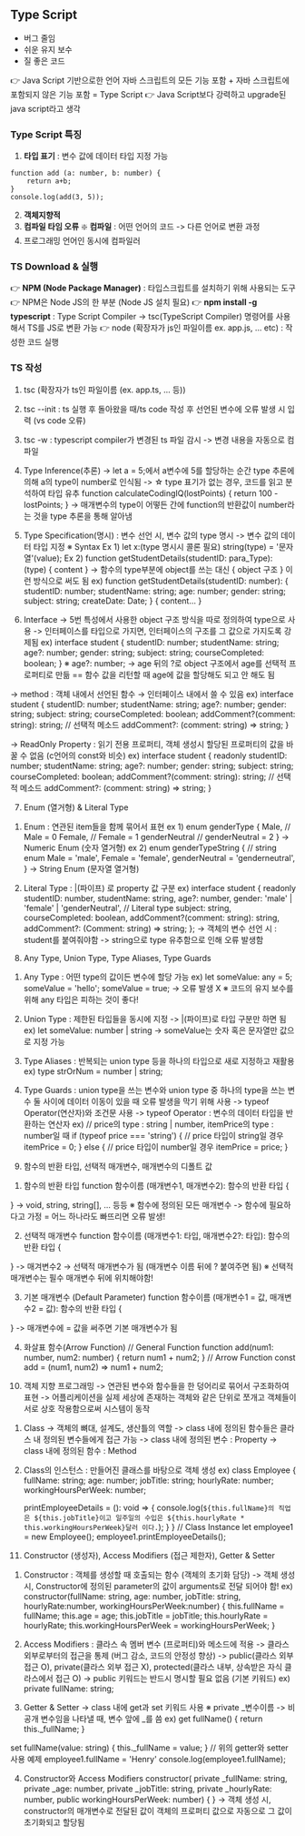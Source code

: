 ## Type Script
- 버그 줄임
- 쉬운 유지 보수
- 질 좋은 코드

👉 Java Script 기반으로한 언어 
자바 스크립트의 모든 기능 포함 + 자바 스크립트에 포함되지 않은 기능 포함 = Type Script
👉 Java Script보다 강력하고 upgrade된 java script라고 생각
### Type Script 특징
1. **타입 표기** : 변수 값에 데이터 타입 지정 가능

```
function add (a: number, b: number) {
	return a+b;
}
console.log(add(3, 5));
```

2. **객체지향적**
3. **컴파일 타임 오류**
❇️ **컴파일** : 어떤 언어의 코드 -> 다른 언어로 변환 과정
4. 프로그래밍 언어인 동시에 컴파일러

### TS Download & 실행
👉 **NPM (Node Package Manager)** : 타입스크립트를 설치하기 위해 사용되는 도구
👉 NPM은 Node JS의 한 부분 (Node JS 설치 필요)
👉 **npm install -g typescript** : Type Script Compiler -> tsc(TypeScript Compiler) 명령어를 사용해서 TS를 JS로 변환 가능
👉 node (확장자가 js인 파일이름 ex. app.js, ... etc) : 작성한 코드 실행

### TS 작성
1. tsc (확장자가 ts인 파일이름 (ex. app.ts, ... 등))
2. tsc --init : ts 실행 후 돌아왔을 때/ts code 작성 후 선언된 변수에 오류 발생 시 입력 (vs code 오류)
3. tsc -w : typescript compiler가 변경된 ts 파일 감시 -> 변경 내용을 자동으로 컴파일

4. Type Inference(추론)
-> let a = 5;에서 a변수에 5를 할당하는 순간 type 추론에 의해 a의 type이 number로 인식됨
-> ☆ type 표기가 없는 경우, 코드를 읽고 분석하여 타입 유추
function calculateCodingIQ(lostPoints) {
    return 100 - lostPoints;
}
-> 매개변수의 type이 어떻든 간에 function의 반환값이 number라는 것을 type 추론을 통해 알아냄

5. Type Specification(명시) : 변수 선언 시, 변수 값의 type 명시 -> 변수 값의 데이터 타입 지정
※ Syntax
Ex 1) let x:(type 명시시 콜론 필요) string(type) = '문자열'(value);
Ex 2) function getStudentDetails(studentID: para_Type): (type) { content }
-> 함수의 type부분에 object를 쓰는 대신 { object 구조 } 이런 방식으로 써도 됨
ex) 
function getStudentDetails(studentID: number): {
	studentID: number;
	studentName: string;
	age: number;
	gender: string;
	subject: string;
	createDate: Date;
} {
	content...
}

6. Interface
-> 5번 특성에서 사용한 object 구조 방식을 따로 정의하여 type으로 사용
-> 인터페이스를 타입으로 가지면, 인터페이스의 구조를 그 값으로 가지도록 강제됨
ex) 
interface student {
    studentID: number;
    studentName: string;
    age?: number;
    gender: string;
    subject: string;
    courseCompleted: boolean;
}
※ age?: number; → age 뒤의 ?로 object 구조에서 age를 선택적 프로퍼티로 만듦
 == 함수 값을 리턴할 때 age에 값을 할당해도 되고 안 해도 됨

 -> method : 객체 내에서 선언된 함수 → 인터페이스 내에서 쓸 수 있음
 ex) 
 interface student {
    studentID: number;
    studentName: string;
    age?: number;
    gender: string;
    subject: string;
    courseCompleted: boolean;
	addComment?(comment: string): string;		// 선택적 메소드
	addComment?: (comment: string) => string;
}

-> ReadOnly Property : 읽기 전용 프로퍼티, 객체 생성시 할당된 프로퍼티의 값을 바꿀 수 없음 (c언어의 const와 비슷)
ex)
interface student {
    readonly studentID: number;
    studentName: string;
    age?: number;
    gender: string;
    subject: string;
    courseCompleted: boolean;
	addComment?(comment: string): string;		// 선택적 메소드
	addComment?: (comment: string) => string;
}

7. Enum (열거형) & Literal Type
1) Enum : 연관된 item들을 함께 묶어서 표현
ex 1)
enum genderType {
    Male,           // Male = 0
    Female,         // Female = 1
    genderNeutral   // genderNeutral = 2
}
-> Numeric Enum (숫자 열거형)
ex 2)
enum genderTypeString {     // string enum
    Male = 'male',
    Female = 'female',
    genderNeutral = 'genderneutral',
}
-> String Enum (문자열 열거형)

2) Literal Type : |(파이프) 로 property 값 구분
ex)
interface student {
    readonly studentID: number,
    studentName: string,
    age?: number,
    gender: 'male' | 'female' | 'genderNeutral',	// Literal type
    subject: string,
    courseCompleted: boolean,
    addComment?(comment: string): string,
    addComment?: (Comment: string) => string;
};
-> 객체의 변수 선언 시 : student를 붙여줘야함
-> string으로 type 유추함으로 인해 오류 발생함

8. Any Type, Union Type, Type Aliases, Type Guards
1) Any Type : 어떤 type의 값이든 변수에 할당 가능
ex)
let someValue: any = 5;
someValue = 'hello';
someValue = true;
-> 오류 발생 X
※ 코드의 유지 보수를 위해 any 타입은 피하는 것이 좋다!

2) Union Type : 제한된 타입들을 동시에 지정
-> |(파이프)로 타입 구분만 하면 됨
ex)
let someValue: number | string
-> someValue는 숫자 혹은 문자열만 값으로 지정 가능

3) Type Aliases : 반복되는 union type 등을 하나의 타입으로 새로 지정하고 재활용
ex)
type strOrNum = number | string;

4) Type Guards : 
	union type을 쓰는 변수와 union type 중 하나의 type을 쓰는 변수 
	둘 사이에 데이터 이동이 있을 때 오류 발생을 막기 위해 사용
-> typeof Operator(연산자)와 조건문 사용
-> typeof Operator : 변수의 데이터 타입을 반환하는 연산자
ex)
// price의 type : string | number, itemPrice의 type : number일 때
if (typeof price === 'string') {    // price 타입이 string일 경우
	itemPrice = 0;
}
else {	// price 타입이 number일 경우
	itemPrice = price;
}

9. 함수의 반환 타입, 선택적 매개변수, 매개변수의 디폴트 값
1) 함수의 반환 타입
function 함수이름 (매개변수1, 매개변수2): 함수의 반환 타입 {

}
-> void, string, string[], ... 등등
※ 함수에 정의된 모든 매개변수 -> 함수에 필요하다고 가정 = 어느 하나라도 빠뜨리면 오류 발생!

2) 선택적 매개변수
function 함수이름 (매개변수1: 타입, 매개변수2?: 타입): 함수의 반환 타입 {

}
-> 매겨변수2 → 선택적 매개변수가 됨 (매개변수 이름 뒤에 ? 붙여주면 됨)
※ 선택적 매개변수는 필수 매개변수 뒤에 위치해야함!

3) 기본 매개변수 (Default Parameter)
function 함수이름 (매개변수1 = 값, 매개변수2 = 값): 함수의 반환 타입 {

}
-> 매개변수에 = 값을 써주면 기본 매개변수가 됨

4) 화살표 함수(Arrow Function)
// General Function
function add(num1: number, num2: number) {
    return num1 + num2;
}
// Arrow Function
const add = (num1, num2) => num1 + num2;

10. 객체 지향 프로그래밍
-> 연관된 변수와 함수들을 한 덩어리로 묶어서 구조화하여 표현
-> 어플리케이션을 실제 세상에 존재하는 객체와 같은 단위로 쪼개고
	객체들이 서로 상호 작용함으로써 시스템이 동작

1) Class
-> 객체의 뼈대, 설계도, 생산틀의 역할
-> class 내에 정의된 함수들은 클라스 내 정의된 변수들에게 접근 가능
-> class 내에 정의된 변수 : Property
-> class 내에 정의된 함수 : Method

2) Class의 인스턴스 : 만들어진 클래스를 바탕으로 객체 생성
ex)
class Employee {
    fullName: string;
    age: number;
    jobTitle: string;
    hourlyRate: number;
    workingHoursPerWeek: number;

    printEmployeeDetails = (): void => {
        console.log(`${this.fullName}의 직업은 ${this.jobTitle}이고 일주일의 수입은
        ${this.hourlyRate * this.workingHoursPerWeek}달러 이다.`);
    }
}
// Class Instance
let employee1 = new Employee();
employee1.printEmployeeDetails();

11. Constructor (생성자), Access Modifiers (접근 제한자), Getter & Setter
1) Constructor : 객체를 생성할 때 호출되는 함수 (객체의 초기화 담당)
-> 객체 생성 시, Constructor에 정의된 parameter의 값이 arguments로 전달 되어야 함!
ex)
constructor(fullName: string, age: number, jobTitle: string,
hourlyRate:number, workingHoursPerWeek:number) {
	this.fullName = fullName;
	this.age = age;
	this.jobTitle = jobTitle;
	this.hourlyRate = hourlyRate;
	this.workingHoursPerWeek = workingHoursPerWeek;
}

2) Access Modifiers : 클라스 속 멤버 변수 (프로퍼티)와 메소드에 적용
-> 클라스 외부로부터의 접근을 통제 (버그 감소, 코드의 안정성 향상)
-> public(클라스 외부 접근 O), private(클라스 외부 접근 X), protected(클라스 내부, 상속받은 자식 클라스에서 접근 O)
-> public 키워드는 반드시 명시할 필요 없음 (기본 키워드)
ex)
private fullName: string;

3) Getter & Setter
-> class 내에 get과 set 키워드 사용
※ private _변수이름 -> 비공개 변수임을 나타낼 때, 변수 앞에 _를 씀
ex)
get fullName() {
	return this._fullName;
}

set fullName(value: string) {
	this._fullName = value;
}
// 위의 getter와 setter 사용 예제
employee1.fullName = 'Henry'
console.log(employee1.fullName);

4) Constructor와 Access Modifiers
constructor(
	private _fullName: string,
	private _age: number,
	private _jobTitle: string,
	private _hourlyRate: number,
	public workingHoursPerWeek: number) {
}
-> 객체 생성 시, constructor의 매개변수로 전달된 값이 객체의 프로퍼티 값으로 
	자동으로 그 값이 초기화되고 할당됨